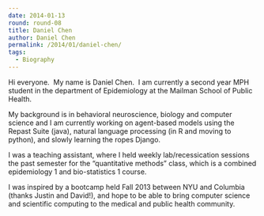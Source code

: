 ```yaml
---
date: 2014-01-13
round: round-08
title: Daniel Chen
author: Daniel Chen
permalink: /2014/01/daniel-chen/
tags:
  - Biography
---
```

Hi everyone.  My name is Daniel Chen.  I am currently a second year MPH student in the department of Epidemiology at the Mailman School of Public Health.

My background is in behavioral neuroscience, biology and computer science and I am currently working on agent-based models using the Repast Suite (java), natural language processing (in R and moving to python), and slowly learning the ropes Django.

I was a teaching assistant, where I held weekly lab/recessication sessions the past semester for the &#8220;quantitative methods&#8221; class, which is a combined epidemiology 1 and bio-statistics 1 course.

I was inspired by a bootcamp held Fall 2013 between NYU and Columbia (thanks Justin and David!), and hope to be able to bring computer science and scientific computing to the medical and public health community.
